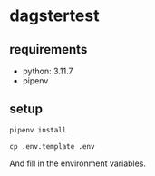 # dagstertest

## requirements

- python: 3.11.7
- pipenv

## setup

```sh
pipenv install
```

```
cp .env.template .env
```

And fill in the environment variables.
